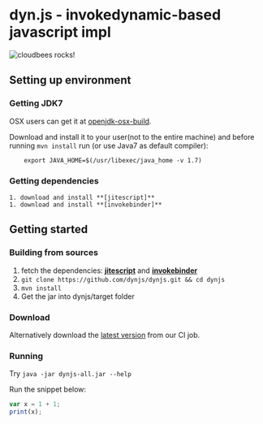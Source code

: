# dyn.js - invokedynamic-based javascript impl

![cloudbees rocks!](http://static-www.cloudbees.com/images/badges/BuiltOnDEV.png)

## Setting up environment


### Getting JDK7

OSX users can get it at [openjdk-osx-build].

Download and install it to your user(not to the entire machine) and before running `mvn install` run (or use Java7 as default compiler):
		
		export JAVA_HOME=$(/usr/libexec/java_home -v 1.7)
		
### Getting dependencies

	1. download and install **[jitescript]**
	1. download and install **[invokebinder]**


## Getting started


### Building from sources

1. fetch the dependencies: **[jitescript]** and **[invokebinder]**
1. `git clone https://github.com/dynjs/dynjs.git && cd dynjs`
1. `mvn install`
1. Get the jar into dynjs/target folder

### Download

Alternatively download the [latest version](https://dynjs.ci.cloudbees.com/job/dynjs/ws/core/target/dynjs-all.jar) from our CI job.

### Running 

Try `java -jar dynjs-all.jar --help`

Run the snippet below:

```javascript
var x = 1 + 1;
print(x);
```
[jitescript]:https://github.com/qmx/jitescript
[invokebinder]:https://github.com/headius/invokebinder
[openjdk-osx-build]:http://code.google.com/p/openjdk-osx-build
